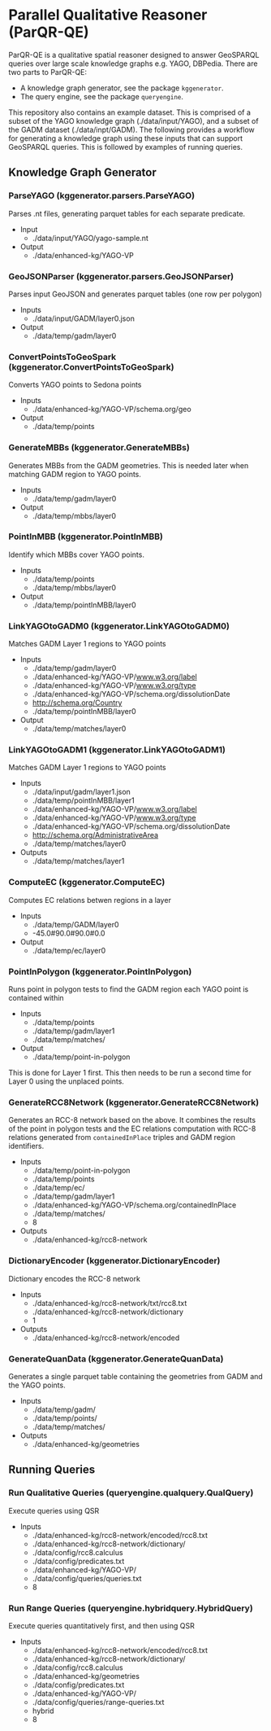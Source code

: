 # Parallel Qualitative Reasoner (ParQR-QE)
ParQR-QE is a qualitative spatial reasoner designed to answer GeoSPARQL queries over large scale knowledge graphs e.g. YAGO, DBPedia. There are two parts to ParQR-QE:
* A knowledge graph generator, see the package ```kggenerator```.
* The query engine, see the package ```queryengine```.

This repository also contains an example dataset. This is comprised of a subset of the YAGO knowledge graph (./data/input/YAGO), and a subset of the GADM dataset (./data/inpt/GADM). The following provides a workflow for generating a knowledge graph using these inputs that can support GeoSPARQL queries. This is followed by examples of running queries. 

## Knowledge Graph Generator

### ParseYAGO (kggenerator.parsers.ParseYAGO)
Parses .nt files, generating parquet tables for each separate predicate.
* Input
	- ./data/input/YAGO/yago-sample.nt
* Output
	- ./data/enhanced-kg/YAGO-VP

### GeoJSONParser (kggenerator.parsers.GeoJSONParser)
Parses input GeoJSON and generates parquet tables (one row per polygon)
* Inputs
	- ./data/input/GADM/layer0.json
* Output
	- ./data/temp/gadm/layer0

### ConvertPointsToGeoSpark (kggenerator.ConvertPointsToGeoSpark)
Converts YAGO points to Sedona points
* Inputs
	- ./data/enhanced-kg/YAGO-VP/schema.org/geo
* Output
	- ./data/temp/points

### GenerateMBBs (kggenerator.GenerateMBBs)
Generates MBBs from the GADM geometries. This is needed later when matching GADM region to YAGO points.
* Inputs
	- ./data/temp/gadm/layer0
* Output
	- ./data/temp/mbbs/layer0

### PointInMBB (kggenerator.PointInMBB)
Identify which MBBs cover YAGO points.
* Inputs
	- ./data/temp/points 
	- ./data/temp/mbbs/layer0 
* Output
	- ./data/temp/pointInMBB/layer0

### LinkYAGOtoGADM0 (kggenerator.LinkYAGOtoGADM0)
Matches GADM Layer 1 regions to YAGO points
* Inputs
	- ./data/temp/gadm/layer0 
	- ./data/enhanced-kg/YAGO-VP/www.w3.org/label 
	- ./data/enhanced-kg/YAGO-VP/www.w3.org/type 
	- ./data/enhanced-kg/YAGO-VP/schema.org/dissolutionDate 
	- http://schema.org/Country 
	- ./data/temp/pointInMBB/layer0
* Output
	- ./data/temp/matches/layer0

### LinkYAGOtoGADM1 (kggenerator.LinkYAGOtoGADM1)
Matches GADM Layer 1 regions to YAGO points
* Inputs
	- ./data/input/gadm/layer1.json
	- ./data/temp/pointInMBB/layer1
	- ./data/enhanced-kg/YAGO-VP/www.w3.org/label
	- ./data/enhanced-kg/YAGO-VP/www.w3.org/type
	- ./data/enhanced-kg/YAGO-VP/schema.org/dissolutionDate
	- http://schema.org/AdministrativeArea
	- ./data/temp/matches/layer0
* Outputs
	- ./data/temp/matches/layer1

### ComputeEC (kggenerator.ComputeEC)
Computes EC relations betwen regions in a layer
* Inputs
	- ./data/temp/GADM/layer0 
	-  -45.0#90.0#90.0#0.0
* Output
 	- ./data/temp/ec/layer0

### PointInPolygon (kggenerator.PointInPolygon)
Runs point in polygon tests to find the GADM region each YAGO point is contained within
* Inputs
	- ./data/temp/points 
	- ./data/temp/gadm/layer1 
	- ./data/temp/matches/
* Output
	- ./data/temp/point-in-polygon

This is done for Layer 1 first. This then needs to be run a second time for Layer 0 using the unplaced points. 

### GenerateRCC8Network (kggenerator.GenerateRCC8Network)
Generates an RCC-8 network based on the above. It combines the results of the point in polygon tests and the EC relations computation with RCC-8 relations generated from ```containedInPlace``` triples and GADM region identifiers.
* Inputs
	- ./data/temp/point-in-polygon
	- ./data/temp/points
	- ./data/temp/ec/
	- ./data/temp/gadm/layer1
	- ./data/enhanced-kg/YAGO-VP/schema.org/containedInPlace
	- ./data/temp/matches/
	- 8 
* Outputs
	- ./data/enhanced-kg/rcc8-network

### DictionaryEncoder (kggenerator.DictionaryEncoder)
Dictionary encodes the RCC-8 network
* Inputs
	- ./data/enhanced-kg/rcc8-network/txt/rcc8.txt
	- ./data/enhanced-kg/rcc8-network/dictionary
	- 1
* Outputs
	- ./data/enhanced-kg/rcc8-network/encoded

### GenerateQuanData (kggenerator.GenerateQuanData)
Generates a single parquet table containing the geometries from GADM and the YAGO points. 
* Inputs
	- ./data/temp/gadm/
	- ./data/temp/points/
	- ./data/temp/matches/
* Outputs
	- ./data/enhanced-kg/geometries

## Running Queries

### Run Qualitative Queries (queryengine.qualquery.QualQuery)
Execute queries using QSR
* Inputs
	- ./data/enhanced-kg/rcc8-network/encoded/rcc8.txt
	- ./data/enhanced-kg/rcc8-network/dictionary/
	- ./data/config/rcc8.calculus
	- ./data/config/predicates.txt
	- ./data/enhanced-kg/YAGO-VP/
	- ./data/config/queries/queries.txt
	- 8
### Run Range Queries (queryengine.hybridquery.HybridQuery)
Execute queries quantitatively first, and then using QSR
* Inputs
	- ./data/enhanced-kg/rcc8-network/encoded/rcc8.txt
	- ./data/enhanced-kg/rcc8-network/dictionary/
	- ./data/config/rcc8.calculus
	- ./data/enhanced-kg/geometries
	- ./data/config/predicates.txt
	- ./data/enhanced-kg/YAGO-VP/
	- ./data/config/queries/range-queries.txt
	- hybrid
	- 8




